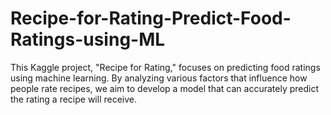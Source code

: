 # Recipe-for-Rating-Predict-Food-Ratings-using-ML
This Kaggle project, "Recipe for Rating," focuses on predicting food ratings using machine learning. By analyzing various factors that influence how people rate recipes, we aim to develop a model that can accurately predict the rating a recipe will receive.

